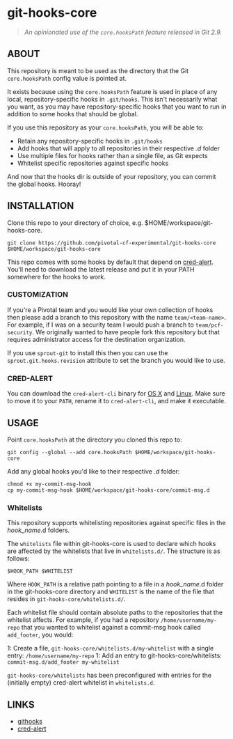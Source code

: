 # git-hooks-core

> *An opinionated use of the `core.hooksPath` feature released in Git 2.9.*

## ABOUT

This repository is meant to be used as the directory that the Git `core.hooksPath` config value is pointed at.

It exists because using the `core.hooksPath` feature is used in place of any local, repository-specific hooks in `.git/hooks`. This isn't necessarily what you want, as you may have repository-specific hooks that you want to run in addition to some hooks that should be global.

If you use this repository as your `core.hooksPath`, you will be able to:

* Retain any repository-specific hooks in `.git/hooks`
* Add hooks that will apply to all repositories in their respective *.d* folder
* Use multiple files for hooks rather than a single file, as Git expects
* Whitelist specific repositories against specific hooks

And now that the hooks dir is outside of your repository, you can commit the global hooks. Hooray!

## INSTALLATION

Clone this repo to your directory of choice, e.g. $HOME/workspace/git-hooks-core.

```
git clone https://github.com/pivotal-cf-experimental/git-hooks-core $HOME/workspace/git-hooks-core
```

This repo comes with some hooks by default that depend on
[cred-alert](https://github.com/pivotal-cf/cred-alert/releases/latest). You'll
need to download the latest release and put it in your PATH somewhere for the
hooks to work.

### CUSTOMIZATION

If you're a Pivotal team and you would like your own collection of hooks then
please add a branch to this repository with the name `team/<team-name>`. For example,
if I was on a security team I would push a branch to `team/pcf-security`. We originally
wanted to have people fork this repository but that requires administrator access
for the destination organization.

If you use `sprout-git` to install this then you can use the `sprout.git.hooks.revision`
attribute to set the branch you would like to use.

### CRED-ALERT

You can download the `cred-alert-cli` binary for [OS X][cred-alert-osx] and
[Linux][cred-alert-linux]. Make sure to move it to your `PATH`, rename it to
`cred-alert-cli`, and make it executable.

[cred-alert-osx]: https://s3.amazonaws.com/cred-alert/cli/current-release/cred-alert-cli_darwin
[cred-alert-linux]: https://s3.amazonaws.com/cred-alert/cli/current-release/cred-alert-cli_linux

## USAGE

Point `core.hooksPath` at the directory you cloned this repo to:

```
git config --global --add core.hooksPath $HOME/workspace/git-hooks-core
```

Add any global hooks you'd like to their respective *.d* folder:

```
chmod +x my-commit-msg-hook
cp my-commit-msg-hook $HOME/workspace/git-hooks-core/commit-msg.d
```

### Whitelists

This repository supports whitelisting repositories against specific files in
the *hook_name*.d folders.

The `whitelists` file within git-hooks-core is used to declare which hooks are
affected by the whitelists that live in `whitelists.d/`. The structure is as
follows:

```
$HOOK_PATH $WHITELIST
```

Where `HOOK_PATH` is a relative path pointing to a file in a *hook_name*.d
folder in the git-hooks-core directory and `WHITELIST` is the name of the file
that resides in `git-hooks-core/whitelists.d/`.

Each whitelist file should contain absolute paths to the repositories that the
whitelist affects. For example, if you had a repository
`/home/username/my-repo` that you wanted to whitelist against a commit-msg hook
called `add_footer`, you would:

1: Create a file, `git-hooks-core/whitelists.d/my-whitelist` with a single entry: `/home/username/my-repo`
1: Add an entry to git-hooks-core/whitelists: `commit-msg.d/add_footer my-whitelist`

`git-hooks-core/whitelists` has been preconfigured with entries for the
(initially empty) cred-alert whitelist in `whitelists.d`.

## LINKS

* [githooks](https://git-scm.com/docs/githooks)
* [cred-alert](https://github.com/pivotal-cf/cred-alert)
